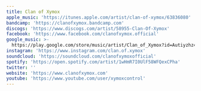 ```yaml
---
title: Clan of Xymox
apple_music: 'https://itunes.apple.com/artist/clan-of-xymox/63836080'
bandcamp: 'https://clanofxymox.bandcamp.com'
discogs: 'https://www.discogs.com/artist/58955-Clan-Of-Xymox'
facebook: 'https://www.facebook.com/clanofxymox.official'
google_music: >-
  https://play.google.com/store/music/artist/Clan_of_Xymox?id=Autiyzhz4zx3emxp4dfctrnxfay
instagram: 'https://www.instagram.com/clan.of.xymox'
soundcloud: 'https://soundcloud.com/clanofxymoxofficial'
spotify: 'https://open.spotify.com/artist/1wHmR7I0UlF58WFQexCPha'
twitter: ''
website: 'https://www.clanofxymox.com'
youtube: 'https://www.youtube.com/user/xymoxcontrol'
---
```

